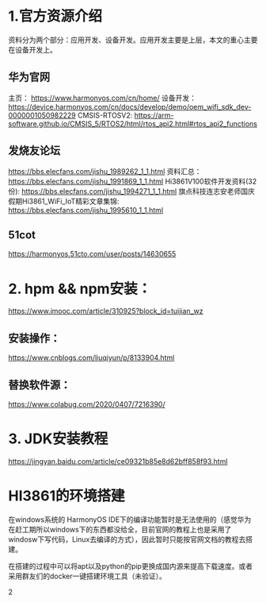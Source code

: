 # 1.官方资源介绍
资料分为两个部分：应用开发、设备开发。应用开发主要是上层，本文的重心主要在设备开发上。
## 华为官网
主页：
https://www.harmonyos.com/cn/home/
设备开发：
https://device.harmonyos.com/cn/docs/develop/demo/oem_wifi_sdk_dev-0000001050982229
CMSIS-RTOSV2:
https://arm-software.github.io/CMSIS_5/RTOS2/html/rtos_api2.html#rtos_api2_functions



## 发烧友论坛
https://bbs.elecfans.com/jishu_1989262_1_1.html
资料汇总：
https://bbs.elecfans.com/jishu_1991869_1_1.html
Hi3861V100软件开发资料(32份):
https://bbs.elecfans.com/jishu_1994271_1_1.html
旗点科技连志安老师国庆假期Hi3861_WiFi_IoT精彩文章集锦:
https://bbs.elecfans.com/jishu_1995610_1_1.html


## 51cot
https://harmonyos.51cto.com/user/posts/14630655

# 2. hpm && npm安装：
https://www.imooc.com/article/310925?block_id=tuijian_wz
## 安装操作：
https://www.cnblogs.com/liuqiyun/p/8133904.html
## 替换软件源：
https://www.colabug.com/2020/0407/7216390/

# 3. JDK安装教程
https://jingyan.baidu.com/article/ce09321b85e8d62bff858f93.html



# HI3861的环境搭建

在windows系统的 HarmonyOS IDE下的编译功能暂时是无法使用的（感觉华为在赶工期所以windows下的东西都没给全，目前官网的教程上也是采用了windosw下写代码，Linux去编译的方式），因此暂时只能按官网文档的教程去搭建。

在搭建的过程中可以将apt以及python的pip更换成国内源来提高下载速度。或者采用群友们的docker一键搭建环境工具（未验证）。



2

